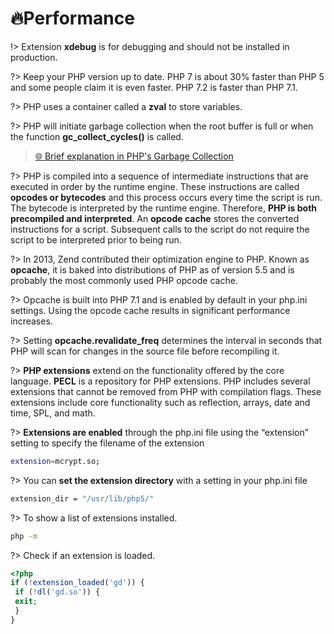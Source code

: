 # 🔥Performance

!> Extension **xdebug** is for debugging and should not be installed in production.

?> Keep your PHP version up to date. PHP 7 is about 30%  faster than PHP 5 and some people claim it is even faster. PHP 7.2 is faster than PHP 7.1.

?> PHP uses a container called a **zval** to store variables.

?> PHP will initiate garbage collection when the root buffer is full or when the function **gc_collect_cycles()** is called.

> [🌐 Brief explanation in PHP's Garbage Collection](https://www.sitepoint.com/better-understanding-phps-garbage-collection/)

?> PHP is compiled into a sequence of intermediate instructions that are executed in order by the runtime engine. These instructions are called **opcodes or bytecodes** and this process occurs every time the script is run. The bytecode is interpreted by the runtime engine. Therefore, **PHP is both precompiled and interpreted**. An **opcode cache** stores the converted instructions for a script. Subsequent calls to the script do not require the script to be interpreted prior to being run.

?> In 2013, Zend contributed their optimization engine to PHP. Known as **opcache**, it is baked into distributions of PHP as of version 5.5 and is probably the most commonly used PHP opcode cache.

?> Opcache is built into PHP 7.1 and is enabled by default in your php.ini settings. Using the opcode cache results in significant performance increases.

?> Setting **opcache.revalidate_freq** determines the interval in seconds that PHP will scan for changes in the source file before recompiling it.

?> **PHP extensions** extend on the functionality offered by the core language. **PECL** is a repository for PHP extensions. PHP includes several extensions that cannot be removed from PHP with compilation flags. These extensions include core functionality such as reflection, arrays, date and time, SPL, and math.

?> **Extensions are enabled** through the php.ini file using the “extension” setting to specify the filename of the extension

```bash
extension=mcrypt.so;
```

?> You can **set the extension directory** with a setting in your php.ini file

```bash
extension_dir = "/usr/lib/php5/"
```

?> To show a list of extensions installed.

```bash
php -m
```

?> Check if an extension is loaded.

```php
<?php
if (!extension_loaded('gd')) {
 if (!dl('gd.so')) {
 exit;
 }
}
```